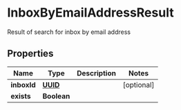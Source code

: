 

# InboxByEmailAddressResult

Result of search for inbox by email address
## Properties

Name | Type | Description | Notes
------------ | ------------- | ------------- | -------------
**inboxId** | [**UUID**](UUID) |  |  [optional]
**exists** | **Boolean** |  | 



